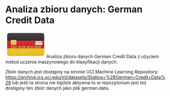 # Analiza zbioru danych: German Credit Data
![Obrazek](foto_GermanCreditData.png)
Analiza zbioru danych German Credit Data z użyciem metod uczenia maszynowego do klasyfikacji danych. 

Zbiór danych jest dostępny na stronie UCI Machine Learning Repository: https://archive.ics.uci.edu/ml/datasets/Statlog+%28German+Credit+Data%29
lub jeśli ta strona nie będzie aktywna to w repozytorium jest też dostępny ten zbiór danych jako plik german.data.

